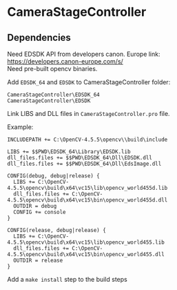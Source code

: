 # CameraStageController

## Dependencies
Need EDSDK API from developers canon. Europe link: https://developers.canon-europe.com/s/ <br>
Need pre-built opencv binaries.

Add ````EDSDK_64```` and ````EDSDK```` to CameraStageController folder: <br>
````
CameraStageController\EDSDK_64
CameraStageController\EDSDK
````

Link LIBS and DLL files in ````CameraStageController.pro```` file. <br>

Example:
````qmake
INCLUDEPATH += C:\OpenCV-4.5.5\opencv\\build\include

LIBS += $$PWD\EDSDK_64\Library\EDSDK.lib
dll_files.files += $$PWD\EDSDK_64\Dll\EDSDK.dll
dll_files.files += $$PWD\EDSDK_64\Dll\EdsImage.dll

CONFIG(debug, debug|release) {
  LIBS += C:\OpenCV-4.5.5\opencv\build\x64\vc15\lib\opencv_world455d.lib
  dll_files.files += C:\OpenCV-4.5.5\opencv\build\x64\vc15\bin\opencv_world455d.dll
  OUTDIR = debug
  CONFIG += console
}

CONFIG(release, debug|release) {
  LIBS += C:\OpenCV-4.5.5\opencv\build\x64\vc15\lib\opencv_world455.lib
  dll_files.files += C:\OpenCV-4.5.5\opencv\build\x64\vc15\bin\opencv_world455.dll
  OUTDIR = release
}
````

Add a ````make install```` step to the build steps
